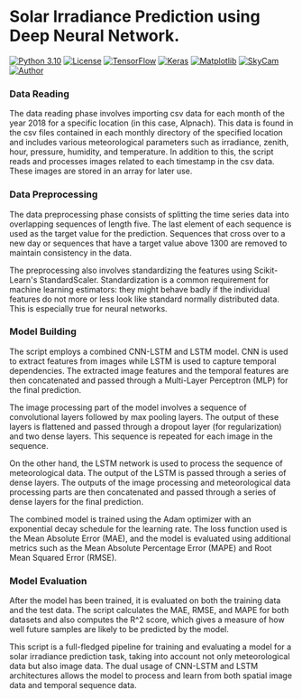 # Solar Irradiance Prediction using Deep Neural Network.
[![Python 3.10](https://img.shields.io/badge/Python-3.10-orange)](https://www.python.org/downloads/release/python-3102/)
[![License](https://img.shields.io/badge/License-MIT-yellowgreen)](https://github.com/marianSTU/solar-irradiance-prediction/blob/main/LICENSE)
[![TensorFlow](https://img.shields.io/badge/TensorFlow-2.11.1-brightgreen)](https://www.tensorflow.org/api_docs)
[![Keras](https://img.shields.io/badge/Keras-API-green)](https://keras.io/guides/functional_api/)
[![Matplotlib](https://img.shields.io/badge/Matplotlib-3.5.3-red)](https://matplotlib.org/3.5.3/api/_as_gen/matplotlib.pyplot.html)
[![SkyCam](https://img.shields.io/badge/Dataset-SkyCam-blueviolet)](https://github.com/vglsd/SkyCam)
[![Author](https://img.shields.io/badge/Author-Bc.Marián_Šebeňa-blue)](https://is.stuba.sk/lide/clovek.pl?id=97945;)

### Data Reading

The data reading phase involves importing csv data for each month of the year 2018 for a specific location (in this case, Alpnach). This data is found in the csv files contained in each monthly directory of the specified location and includes various meteorological parameters such as irradiance, zenith, hour, pressure, humidity, and temperature. In addition to this, the script reads and processes images related to each timestamp in the csv data. These images are stored in an array for later use.

### Data Preprocessing

The data preprocessing phase consists of splitting the time series data into overlapping sequences of length five. The last element of each sequence is used as the target value for the prediction. Sequences that cross over to a new day or sequences that have a target value above 1300 are removed to maintain consistency in the data.

The preprocessing also involves standardizing the features using Scikit-Learn's StandardScaler. Standardization is a common requirement for machine learning estimators: they might behave badly if the individual features do not more or less look like standard normally distributed data. This is especially true for neural networks.

### Model Building

The script employs a combined CNN-LSTM and LSTM model. CNN is used to extract features from images while LSTM is used to capture temporal dependencies. The extracted image features and the temporal features are then concatenated and passed through a Multi-Layer Perceptron (MLP) for the final prediction.

The image processing part of the model involves a sequence of convolutional layers followed by max pooling layers. The output of these layers is flattened and passed through a dropout layer (for regularization) and two dense layers. This sequence is repeated for each image in the sequence.

On the other hand, the LSTM network is used to process the sequence of meteorological data. The output of the LSTM is passed through a series of dense layers. The outputs of the image processing and meteorological data processing parts are then concatenated and passed through a series of dense layers for the final prediction.

The combined model is trained using the Adam optimizer with an exponential decay schedule for the learning rate. The loss function used is the Mean Absolute Error (MAE), and the model is evaluated using additional metrics such as the Mean Absolute Percentage Error (MAPE) and Root Mean Squared Error (RMSE).

### Model Evaluation

After the model has been trained, it is evaluated on both the training data and the test data. The script calculates the MAE, RMSE, and MAPE for both datasets and also computes the R^2 score, which gives a measure of how well future samples are likely to be predicted by the model.

This script is a full-fledged pipeline for training and evaluating a model for a solar irradiance prediction task, taking into account not only meteorological data but also image data. The dual usage of CNN-LSTM and LSTM architectures allows the model to process and learn from both spatial image data and temporal sequence data.
